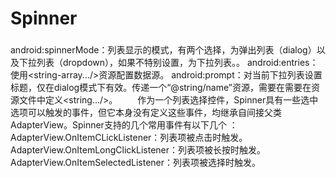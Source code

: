 # Spinner
###
android:spinnerMode：列表显示的模式，有两个选择，为弹出列表（dialog）以及下拉列表（dropdown），如果不特别设置，为下拉列表。。
android:entries：使用<string-array.../>资源配置数据源。
android:prompt：对当前下拉列表设置标题，仅在dialog模式下有效。传递一个“@string/name”资源，需要在需要在资源文件中定义<string.../>。
　　作为一个列表选择控件，Spinner具有一些选中选项可以触发的事件，但它本身没有定义这些事件，均继承自间接父类AdapterView。Spinner支持的几个常用事件有以下几个 ：
AdapterView.OnItemCLickListener：列表项被点击时触发。
AdapterView.OnItemLongClickListener：列表项被长按时触发。
AdapterView.OnItemSelectedListener：列表项被选择时触发。  
